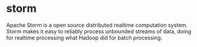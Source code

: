 # storm

Apache Storm is a open source distributed realtime computation system. Storm makes it easy to reliably process unbounded streams of data, doing for realtime processing what Hadoop did for batch processing.
